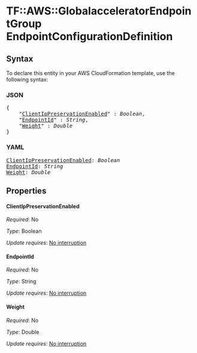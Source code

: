 # TF::AWS::GlobalacceleratorEndpointGroup EndpointConfigurationDefinition

## Syntax

To declare this entity in your AWS CloudFormation template, use the following syntax:

### JSON

<pre>
{
    "<a href="#clientippreservationenabled" title="ClientIpPreservationEnabled">ClientIpPreservationEnabled</a>" : <i>Boolean</i>,
    "<a href="#endpointid" title="EndpointId">EndpointId</a>" : <i>String</i>,
    "<a href="#weight" title="Weight">Weight</a>" : <i>Double</i>
}
</pre>

### YAML

<pre>
<a href="#clientippreservationenabled" title="ClientIpPreservationEnabled">ClientIpPreservationEnabled</a>: <i>Boolean</i>
<a href="#endpointid" title="EndpointId">EndpointId</a>: <i>String</i>
<a href="#weight" title="Weight">Weight</a>: <i>Double</i>
</pre>

## Properties

#### ClientIpPreservationEnabled

_Required_: No

_Type_: Boolean

_Update requires_: [No interruption](https://docs.aws.amazon.com/AWSCloudFormation/latest/UserGuide/using-cfn-updating-stacks-update-behaviors.html#update-no-interrupt)

#### EndpointId

_Required_: No

_Type_: String

_Update requires_: [No interruption](https://docs.aws.amazon.com/AWSCloudFormation/latest/UserGuide/using-cfn-updating-stacks-update-behaviors.html#update-no-interrupt)

#### Weight

_Required_: No

_Type_: Double

_Update requires_: [No interruption](https://docs.aws.amazon.com/AWSCloudFormation/latest/UserGuide/using-cfn-updating-stacks-update-behaviors.html#update-no-interrupt)

